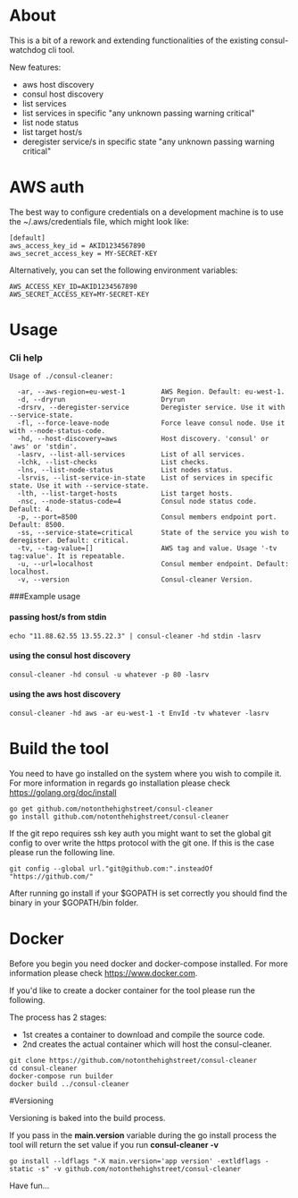 # About
This is a bit of a rework and extending functionalities of the existing consul-watchdog cli tool.

New features:

- aws host discovery
- consul host discovery
- list services
- list services in specific "any unknown passing warning critical"
- list node status
- list target host/s
- deregister service/s in specific state "any unknown passing warning critical"

# AWS auth
The best way to configure credentials on a development machine is to use the ~/.aws/credentials file, which might look like:

```
[default]
aws_access_key_id = AKID1234567890
aws_secret_access_key = MY-SECRET-KEY
```
Alternatively, you can set the following environment variables:

```
AWS_ACCESS_KEY_ID=AKID1234567890
AWS_SECRET_ACCESS_KEY=MY-SECRET-KEY
```

# Usage
### Cli help
```
Usage of ./consul-cleaner:

  -ar, --aws-region=eu-west-1         AWS Region. Default: eu-west-1.
  -d, --dryrun                        Dryrun
  -drsrv, --deregister-service        Deregister service. Use it with --service-state.
  -fl, --force-leave-node             Force leave consul node. Use it with --node-status-code.
  -hd, --host-discovery=aws           Host discovery. 'consul' or 'aws' or 'stdin'.
  -lasrv, --list-all-services         List of all services.
  -lchk, --list-checks                List checks.
  -lns, --list-node-status            List nodes status.
  -lsrvis, --list-service-in-state    List of services in specific state. Use it with --service-state.
  -lth, --list-target-hosts           List target hosts.
  -nsc, --node-status-code=4          Consul node status code. Default: 4.
  -p, --port=8500                     Consul members endpoint port. Default: 8500.
  -ss, --service-state=critical       State of the service you wish to deregister. Default: critical.
  -tv, --tag-value=[]                 AWS tag and value. Usage '-tv tag:value'. It is repeatable.
  -u, --url=localhost                 Consul member endpoint. Default: localhost.
  -v, --version                       Consul-cleaner Version.
```


###Example usage
#### passing host/s from stdin
```
echo "11.88.62.55 13.55.22.3" | consul-cleaner -hd stdin -lasrv
```

#### using the consul host discovery
```
consul-cleaner -hd consul -u whatever -p 80 -lasrv
```

#### using the aws host discovery
```
consul-cleaner -hd aws -ar eu-west-1 -t EnvId -tv whatever -lasrv
```

# Build the tool
You need to have go installed on the system where you wish to compile it.
For more information in regards go installation please check https://golang.org/doc/install

```
go get github.com/notonthehighstreet/consul-cleaner
go install github.com/notonthehighstreet/consul-cleaner

```

If the git repo requires ssh key auth you might want to set the global git config to over write the https protocol with the git one. If this is the case please run the following line.

```
git config --global url."git@github.com:".insteadOf "https://github.com/"
```

After running go install if your $GOPATH is set correctly you should find the binary in your $GOPATH/bin folder.

# Docker
Before you begin you need docker and docker-compose installed. For more information please check https://www.docker.com.


If you'd like to create a docker container for the tool please run the following.

The process has 2 stages:

- 1st creates a container to download and compile the source code.
- 2nd creates the actual container which will host the consul-cleaner.

```
git clone https://github.com/notonthehighstreet/consul-cleaner
cd consul-cleaner
docker-compose run builder
docker build ../consul-cleaner
```

#Versioning

Versioning is baked into the build process.

If you pass in the **main.version** variable during the go install process the tool will return the set value if you run **consul-cleaner -v**

```
go install --ldflags "-X main.version='app version' -extldflags -static -s" -v github.com/notonthehighstreet/consul-cleaner
```

Have fun...
